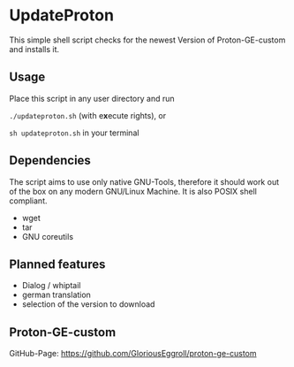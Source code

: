 # UpdateProton
This simple shell script checks for the newest Version of Proton-GE-custom and installs it.
## Usage
Place this script in any user directory and run

``./updateproton.sh`` (with e**x**ecute rights), or

``sh updateproton.sh`` in your terminal

## Dependencies
The script aims to use only native GNU-Tools, therefore it should work out of the box on any modern GNU/Linux Machine. It is also POSIX shell compliant.
- wget
- tar
- GNU coreutils

## Planned features
- Dialog / whiptail
- german translation
- selection of the version to download

## Proton-GE-custom
GitHub-Page: https://github.com/GloriousEggroll/proton-ge-custom
